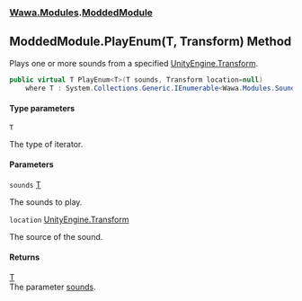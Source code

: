 ### [Wawa.Modules](Wawa.Modules.md 'Wawa.Modules').[ModdedModule](ModdedModule.md 'Wawa.Modules.ModdedModule')

## ModdedModule.PlayEnum<T>(T, Transform) Method

Plays one or more sounds from a specified [UnityEngine.Transform](https://docs.microsoft.com/en-us/dotnet/api/UnityEngine.Transform 'UnityEngine.Transform').

```csharp
public virtual T PlayEnum<T>(T sounds, Transform location=null)
    where T : System.Collections.Generic.IEnumerable<Wawa.Modules.Sound>;
```
#### Type parameters

<a name='Wawa.Modules.ModdedModule.PlayEnum_T_(T,Transform).T'></a>

`T`

The type of iterator.
#### Parameters

<a name='Wawa.Modules.ModdedModule.PlayEnum_T_(T,Transform).sounds'></a>

`sounds` [T](ModdedModule.PlayEnum{T}(T,Transform).md#Wawa.Modules.ModdedModule.PlayEnum_T_(T,Transform).T 'Wawa.Modules.ModdedModule.PlayEnum<T>(T, Transform).T')

The sounds to play.

<a name='Wawa.Modules.ModdedModule.PlayEnum_T_(T,Transform).location'></a>

`location` [UnityEngine.Transform](https://docs.microsoft.com/en-us/dotnet/api/UnityEngine.Transform 'UnityEngine.Transform')

The source of the sound.

#### Returns
[T](ModdedModule.PlayEnum{T}(T,Transform).md#Wawa.Modules.ModdedModule.PlayEnum_T_(T,Transform).T 'Wawa.Modules.ModdedModule.PlayEnum<T>(T, Transform).T')  
The parameter [sounds](ModdedModule.PlayEnum{T}(T,Transform).md#Wawa.Modules.ModdedModule.PlayEnum_T_(T,Transform).sounds 'Wawa.Modules.ModdedModule.PlayEnum<T>(T, Transform).sounds').